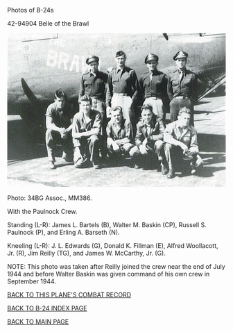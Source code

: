 
Photos of B-24s






 




42-94904 Belle of the Brawl  
  

![](42-94904.jpg)  

Photo: 34BG Assoc., MM386.  

With the Paulnock Crew.  

Standing (L-R): James L. Bartels (B), Walter M. Baskin (CP), Russell S. Paulnock (P), and Erling A. Barseth (N).  

Kneeling (L-R): J. L. Edwards (G), Donald K. Fillman (E), Alfred Woollacott, Jr. (R), Jim Reilly (TG), and James W. McCarthy, Jr. (G).  

NOTE: This photo was taken after Reilly joined the crew near the end of July 1944 and before Walter Baskin was given command of his own crew in September 1944\.
  
  

[BACK TO THIS PLANE'S COMBAT RECORD](../b24s/42-94904.md)  

[BACK TO B-24 INDEX PAGE](../000b24s.md)  

[BACK TO MAIN PAGE](../index.md)



